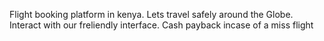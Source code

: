 Flight booking platform in kenya.
Lets travel safely around the Globe.
Interact with our freliendly interface. 
Cash payback incase of a miss flight
